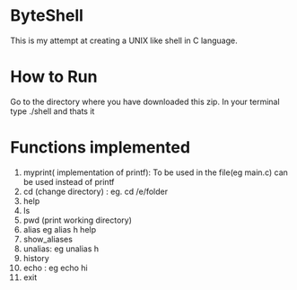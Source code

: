 # ByteShell
This is my attempt at creating a UNIX like shell in C language.

# How to Run
Go to the directory where you have downloaded this zip. In your terminal type ./shell and thats it

# Functions implemented
1. myprint( implementation of printf):
  To be used in the file(eg main.c) can be used instead of printf
2. cd (change directory) :
  eg. cd /e/folder
3. help
4. ls
5. pwd (print working directory)
6. alias
  eg alias h help
7. show_aliases
8. unalias:
   eg unalias h
9. history
10. echo :
  eg echo hi
11. exit
